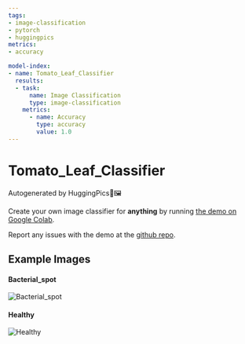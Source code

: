 ```yaml
---
tags:
- image-classification
- pytorch
- huggingpics
metrics:
- accuracy

model-index:
- name: Tomato_Leaf_Classifier
  results:
  - task:
      name: Image Classification
      type: image-classification
    metrics:
      - name: Accuracy
        type: accuracy
        value: 1.0
---
```


# Tomato_Leaf_Classifier


Autogenerated by HuggingPics🤗🖼️

Create your own image classifier for **anything** by running [the demo on Google Colab](https://colab.research.google.com/github/nateraw/huggingpics/blob/main/HuggingPics.ipynb).

Report any issues with the demo at the [github repo](https://github.com/nateraw/huggingpics).


## Example Images


#### Bacterial_spot

![Bacterial_spot](images/Bacterial_spot.JPG)

#### Healthy

![Healthy](images/Healthy.JPG)